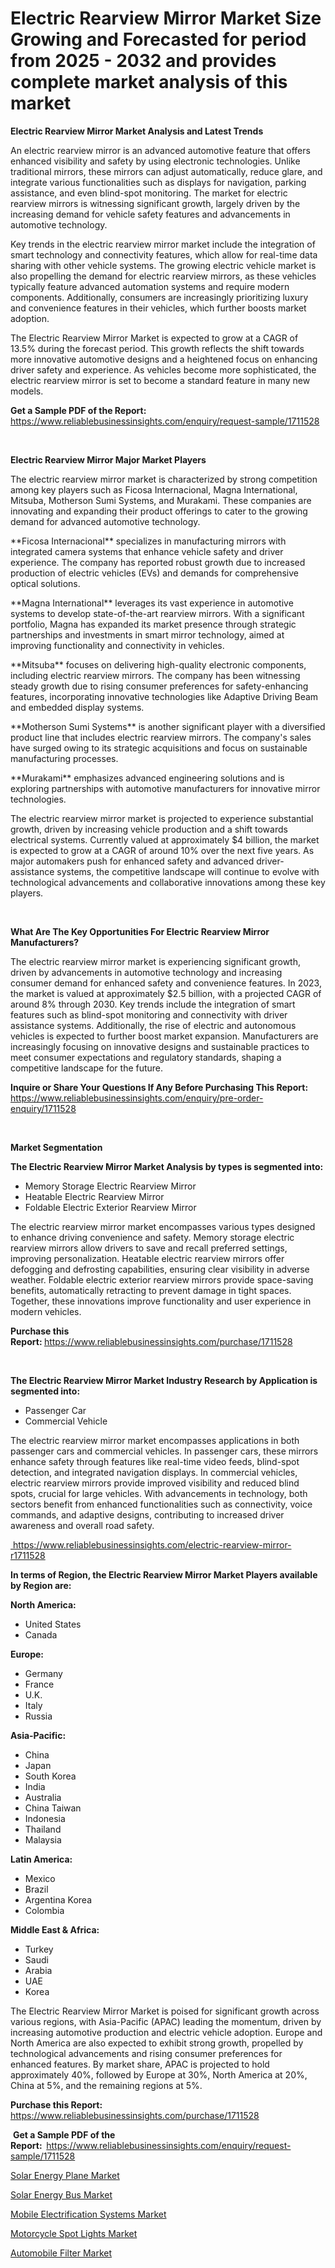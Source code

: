 <p><h1>Electric Rearview Mirror Market Size Growing and Forecasted for period from 2025 - 2032 and provides complete market analysis of this market</h1></p><p><strong>Electric Rearview Mirror Market Analysis and Latest Trends</strong></p>
<p><p>An electric rearview mirror is an advanced automotive feature that offers enhanced visibility and safety by using electronic technologies. Unlike traditional mirrors, these mirrors can adjust automatically, reduce glare, and integrate various functionalities such as displays for navigation, parking assistance, and even blind-spot monitoring. The market for electric rearview mirrors is witnessing significant growth, largely driven by the increasing demand for vehicle safety features and advancements in automotive technology.</p><p>Key trends in the electric rearview mirror market include the integration of smart technology and connectivity features, which allow for real-time data sharing with other vehicle systems. The growing electric vehicle market is also propelling the demand for electric rearview mirrors, as these vehicles typically feature advanced automation systems and require modern components. Additionally, consumers are increasingly prioritizing luxury and convenience features in their vehicles, which further boosts market adoption.</p><p>The Electric Rearview Mirror Market is expected to grow at a CAGR of 13.5% during the forecast period. This growth reflects the shift towards more innovative automotive designs and a heightened focus on enhancing driver safety and experience. As vehicles become more sophisticated, the electric rearview mirror is set to become a standard feature in many new models.</p></p>
<p><strong>Get a Sample PDF of the Report:&nbsp;</strong> <a href="https://www.reliablebusinessinsights.com/enquiry/request-sample/1711528?utm_campaign=1873&utm_medium=2&utm_source=Github&utm_content=ia&utm_term=30032025&utm_id=electric-rearview-mirror">https://www.reliablebusinessinsights.com/enquiry/request-sample/1711528</a></p>
<p>&nbsp;</p>
<p><strong>Electric Rearview Mirror Major Market Players</strong></p>
<p><p>The electric rearview mirror market is characterized by strong competition among key players such as Ficosa Internacional, Magna International, Mitsuba, Motherson Sumi Systems, and Murakami. These companies are innovating and expanding their product offerings to cater to the growing demand for advanced automotive technology.</p><p>**Ficosa Internacional** specializes in manufacturing mirrors with integrated camera systems that enhance vehicle safety and driver experience. The company has reported robust growth due to increased production of electric vehicles (EVs) and demands for comprehensive optical solutions. </p><p>**Magna International** leverages its vast experience in automotive systems to develop state-of-the-art rearview mirrors. With a significant portfolio, Magna has expanded its market presence through strategic partnerships and investments in smart mirror technology, aimed at improving functionality and connectivity in vehicles.</p><p>**Mitsuba** focuses on delivering high-quality electronic components, including electric rearview mirrors. The company has been witnessing steady growth due to rising consumer preferences for safety-enhancing features, incorporating innovative technologies like Adaptive Driving Beam and embedded display systems. </p><p>**Motherson Sumi Systems** is another significant player with a diversified product line that includes electric rearview mirrors. The company's sales have surged owing to its strategic acquisitions and focus on sustainable manufacturing processes. </p><p>**Murakami** emphasizes advanced engineering solutions and is exploring partnerships with automotive manufacturers for innovative mirror technologies. </p><p>The electric rearview mirror market is projected to experience substantial growth, driven by increasing vehicle production and a shift towards electrical systems. Currently valued at approximately $4 billion, the market is expected to grow at a CAGR of around 10% over the next five years. As major automakers push for enhanced safety and advanced driver-assistance systems, the competitive landscape will continue to evolve with technological advancements and collaborative innovations among these key players.</p></p>
<p>&nbsp;</p>
<p><strong>What Are The Key Opportunities For Electric Rearview Mirror Manufacturers?</strong></p>
<p><p>The electric rearview mirror market is experiencing significant growth, driven by advancements in automotive technology and increasing consumer demand for enhanced safety and convenience features. In 2023, the market is valued at approximately $2.5 billion, with a projected CAGR of around 8% through 2030. Key trends include the integration of smart features such as blind-spot monitoring and connectivity with driver assistance systems. Additionally, the rise of electric and autonomous vehicles is expected to further boost market expansion. Manufacturers are increasingly focusing on innovative designs and sustainable practices to meet consumer expectations and regulatory standards, shaping a competitive landscape for the future.</p></p>
<p><strong>Inquire or Share Your Questions If Any Before Purchasing This Report:</strong> <a href="https://www.reliablebusinessinsights.com/enquiry/pre-order-enquiry/1711528?utm_campaign=1873&utm_medium=2&utm_source=Github&utm_content=ia&utm_term=30032025&utm_id=electric-rearview-mirror">https://www.reliablebusinessinsights.com/enquiry/pre-order-enquiry/1711528</a></p>
<p>&nbsp;</p>
<p><strong>Market Segmentation</strong></p>
<p><strong>The Electric Rearview Mirror Market Analysis by types is segmented into:</strong></p>
<p><ul><li>Memory Storage Electric Rearview Mirror</li><li>Heatable Electric Rearview Mirror</li><li>Foldable Electric Exterior Rearview Mirror</li></ul></p>
<p><p>The electric rearview mirror market encompasses various types designed to enhance driving convenience and safety. Memory storage electric rearview mirrors allow drivers to save and recall preferred settings, improving personalization. Heatable electric rearview mirrors offer defogging and defrosting capabilities, ensuring clear visibility in adverse weather. Foldable electric exterior rearview mirrors provide space-saving benefits, automatically retracting to prevent damage in tight spaces. Together, these innovations improve functionality and user experience in modern vehicles.</p></p>
<p><strong>Purchase this Report:&nbsp;</strong><a href="https://www.reliablebusinessinsights.com/purchase/1711528?utm_campaign=1873&utm_medium=2&utm_source=Github&utm_content=ia&utm_term=30032025&utm_id=electric-rearview-mirror">https://www.reliablebusinessinsights.com/purchase/1711528</a></p>
<p>&nbsp;</p>
<p><strong>The Electric Rearview Mirror Market Industry Research by Application is segmented into:</strong></p>
<p><ul><li>Passenger Car</li><li>Commercial Vehicle</li></ul></p>
<p><p>The electric rearview mirror market encompasses applications in both passenger cars and commercial vehicles. In passenger cars, these mirrors enhance safety through features like real-time video feeds, blind-spot detection, and integrated navigation displays. In commercial vehicles, electric rearview mirrors provide improved visibility and reduced blind spots, crucial for large vehicles. With advancements in technology, both sectors benefit from enhanced functionalities such as connectivity, voice commands, and adaptive designs, contributing to increased driver awareness and overall road safety.</p></p>
<p><a href="https://www.reliablebusinessinsights.com/electric-rearview-mirror-r1711528?utm_campaign=1873&utm_medium=2&utm_source=Github&utm_content=ia&utm_term=30032025&utm_id=electric-rearview-mirror">&nbsp;https://www.reliablebusinessinsights.com/electric-rearview-mirror-r1711528</a></p>
<p><strong>In terms of Region, the Electric Rearview Mirror Market Players available by Region are:</strong></p>
<p>
    <p> <strong> North America: </strong>
        <ul>
            <li>United States</li>
            <li>Canada</li>
        </ul>
        </p> 
    <p> <strong> Europe: </strong>
        <ul>
            <li>Germany</li>
            <li>France</li>
            <li>U.K.</li>
            <li>Italy</li>
            <li>Russia</li>
        </ul>
        </p> 
    <p> <strong> Asia-Pacific: </strong>
        <ul>
            <li>China</li>
            <li>Japan</li>
            <li>South Korea</li>
            <li>India</li>
            <li>Australia</li>
            <li>China Taiwan</li>
            <li>Indonesia</li>
            <li>Thailand</li>
            <li>Malaysia</li>
        </ul>
        </p> 
    <p> <strong> Latin America: </strong>
        <ul>
            <li>Mexico</li>
            <li>Brazil</li>
            <li>Argentina Korea</li>
            <li>Colombia</li>
        </ul>
        </p> 
    <p> <strong> Middle East & Africa: </strong>
        <ul>
            <li>Turkey</li>
            <li>Saudi</li>
            <li>Arabia</li>
            <li>UAE</li>
            <li>Korea</li>
        </ul>
    </p>
    </p>
<p><p>The Electric Rearview Mirror Market is poised for significant growth across various regions, with Asia-Pacific (APAC) leading the momentum, driven by increasing automotive production and electric vehicle adoption. Europe and North America are also expected to exhibit strong growth, propelled by technological advancements and rising consumer preferences for enhanced features. By market share, APAC is projected to hold approximately 40%, followed by Europe at 30%, North America at 20%, China at 5%, and the remaining regions at 5%.</p></p>
<p><strong>Purchase this Report: </strong><a href="https://www.reliablebusinessinsights.com/purchase/1711528?utm_campaign=1873&utm_medium=2&utm_source=Github&utm_content=ia&utm_term=30032025&utm_id=electric-rearview-mirror">https://www.reliablebusinessinsights.com/purchase/1711528</a></p>
<p>&nbsp;<strong>Get a Sample PDF of the Report:&nbsp;&nbsp;</strong><a href="https://www.reliablebusinessinsights.com/enquiry/request-sample/1711528?utm_campaign=1873&utm_medium=2&utm_source=Github&utm_content=ia&utm_term=30032025&utm_id=electric-rearview-mirror">https://www.reliablebusinessinsights.com/enquiry/request-sample/1711528</a></p>
<p><strong></strong></p>
<p><p><a href="https://github.com/achilekirwan/Market-Research-Report-List-1/blob/main/solar-energy-plane-market.md?utm_campaign=1873&utm_medium=2&utm_source=Github&utm_content=ia&utm_term=30032025&utm_id=electric-rearview-mirror">Solar Energy Plane Market</a></p><p><a href="https://github.com/yosenadhler/Market-Research-Report-List-1/blob/main/solar-energy-bus-market.md?utm_campaign=1873&utm_medium=2&utm_source=Github&utm_content=ia&utm_term=30032025&utm_id=electric-rearview-mirror">Solar Energy Bus Market</a></p><p><a href="https://github.com/bettysbozer/Market-Research-Report-List-1/blob/main/mobile-electrification-systems-market.md?utm_campaign=1873&utm_medium=2&utm_source=Github&utm_content=ia&utm_term=30032025&utm_id=electric-rearview-mirror">Mobile Electrification Systems Market</a></p><p><a href="https://github.com/roceljiabur/Market-Research-Report-List-1/blob/main/motorcycle-spot-lights-market.md?utm_campaign=1873&utm_medium=2&utm_source=Github&utm_content=ia&utm_term=30032025&utm_id=electric-rearview-mirror">Motorcycle Spot Lights Market</a></p><p><a href="https://github.com/safurdorthu8/Market-Research-Report-List-1/blob/main/automobile-filter-market.md?utm_campaign=1873&utm_medium=2&utm_source=Github&utm_content=ia&utm_term=30032025&utm_id=electric-rearview-mirror">Automobile Filter Market</a></p></p>